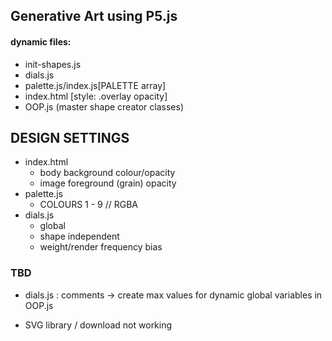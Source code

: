 ## Generative Art using P5.js

#### dynamic files: 
 - init-shapes.js
 - dials.js
 - palette.js/index.js[PALETTE array]
 - index.html [style: .overlay opacity] 
 - OOP.js (master shape creator classes)

## DESIGN SETTINGS
- index.html 
  - body background colour/opacity
  - image foreground (grain) opacity
- palette.js
  - COLOURS 1 - 9 // RGBA
- dials.js
  - global
  - shape independent
  - weight/render frequency bias 

### TBD
- dials.js : comments -> create max values for dynamic global variables in OOP.js


- SVG library / download not working


